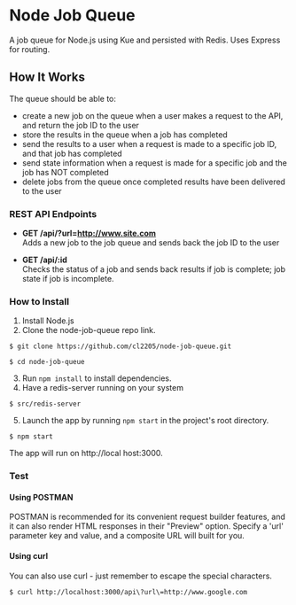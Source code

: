 # Node Job Queue

A job queue for Node.js using Kue and persisted with Redis. Uses Express for routing.

## How It Works

The queue should be able to:

* create a new job on the queue when a user makes a request to the API, and return the job ID to the user
* store the results in the queue when a job has completed
* send the results to a user when a request is made to a specific job ID, and that job has completed
* send state information when a request is made for a specific job and the job has NOT completed
* delete jobs from the queue once completed results have been delivered to the user


### REST API Endpoints

* **GET /api/?url=http://www.site.com**  
  Adds a new job to the job queue and sends back the job ID to the user

* **GET /api/:id** <br>
   Checks the status of a job and sends back results if job is complete; job state if job is incomplete.


### How to Install

1. Install Node.js
2. Clone the node-job-queue repo link.

 ```$ git clone https://github.com/cl2205/node-job-queue.git```
 
 ```$ cd node-job-queue```

3. Run `npm install` to install dependencies.
4. Have a redis-server running on your system 

 ```$ src/redis-server```
 
5. Launch the app by running ```npm start``` in the project's root directory.

  ```$ npm start```

 The app will run on http://local host:3000.

### Test

#### Using POSTMAN
POSTMAN is recommended for its convenient request builder features, and it can also render HTML responses in their "Preview" option. 
Specify a 'url' parameter key and value, and a composite URL will built for you.


#### Using curl

You can also use curl  - just remember to escape the special characters.

``` $ curl http://localhost:3000/api\?url\=http://www.google.com ```


